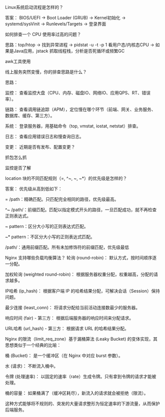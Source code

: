Linux系统启动流程是怎样的？

答案： BIOS/UEFI -> Boot Loader (GRUB) -> Kernel初始化 -> systemd/sysVinit -> Runlevels/Targets -> 登录界面

如何排查一个 CPU 使用率过高的问题？

思路：top/htop -> 找到异常进程 -> pidstat -u -t -p <PID> 1 看用户态/内核态CPU -> 如果是Java应用，jstack <PID> 抓取线程栈，分析是否死循环或频繁GC

awk工具使用


线上服务突然变慢，你的排查思路是什么？

思路：

监控： 查看监控大盘（CPU、内存、磁盘IO、网络IO、应用QPS、RT、错误率）。

链路： 查看调用链追踪（APM），定位慢在哪个环节（前端、网关、业务服务、数据库、缓存、第三方）。

系统： 登录服务器，用基础命令（top, vmstat, iostat, netstat）排查。

日志： 查看应用错误日志和慢查询日志。

变更： 近期是否有发布、配置变更？

抓包怎么抓

监控是否了解






location 块的不同匹配规则（=, ^~, ~, ~*）的优先级是怎样的？

答案： 优先级从高到低如下：

= /path：精确匹配。只匹配完全相同的路径，优先级最高。

^~ /path/：前缀匹配。匹配以指定模式开头的路径，一旦匹配成功，就不再检查正则表达式。

~ pattern：区分大小写的正则表达式匹配。

~* pattern：不区分大小写的正则表达式匹配。

/path/：通用前缀匹配。所有未加修饰符的前缀匹配，优先级最低





Nginx 支持哪些负载均衡算法？
轮询 (round-robin)： 默认方式，按时间顺序逐一分配。

加权轮询 (weighted round-robin)： 根据服务器权重分配，权重越高，分配的请求越多。

IP哈希 (ip_hash)： 根据客户端 IP 的哈希结果分配，可解决会话（Session）保持问题。

最少连接 (least_conn)： 将请求分配给当前活动连接数最少的服务器。

响应时间 (fair) - 第三方： 根据后端服务器的响应时间来分配请求。

URL哈希 (url_hash) - 第三方： 根据请求 URL 的哈希结果分配。


Nginx 的限流（limit_req_zone）基于漏桶算法 (Leaky Bucket) 的变体实现，其思想类似于一个经典的比喻：

桶 (Bucket)： 是一个缓冲区（在 Nginx 中对应 burst 参数）。

水 (请求)： 不断流入桶中。

令牌 (处理速率)： 以固定的速率（rate）生成令牌。只有拿到令牌的请求才能被处理。

桶的容量： 如果桶满了（缓冲区耗尽），新流入的请求就会被拒绝（限流）。

这种方式能够将不规则的、突发的大量请求整形为恒定速率的下游流量，从而保护后端服务。



